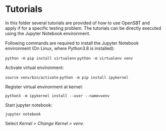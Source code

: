 # Tutorials

In this folder several tutorials are provided of how to use OpenSBT and apply if for a specific testing problem. The tutorials can be directly executed using the Jupyter Notebook environment. 

Following commands are required to install the Jupyter Notebook environment (On Linux, where Python3.8 is installed):

```python -m pip install virtualenv```
```python -m virtualenv venv```

Activate virtual environment:

```source venv/bin/activate```
```python -m pip install ipykernel```

Register virtual environment at kernel:

```python3 -m ipykernel install --user --name=venv```

Start jupyter notebook:

```jupyter notebook```

Select *Kernel > Change Kernel > venv*.
